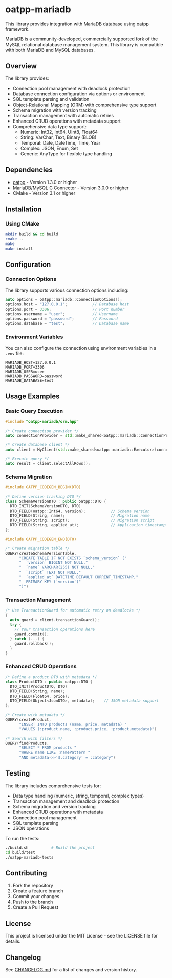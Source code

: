 # oatpp-mariadb

This library provides integration with MariaDB database using [oatpp](https://github.com/oatpp/oatpp) framework.

MariaDB is a community-developed, commercially supported fork of the MySQL relational database management system. This library is compatible with both MariaDB and MySQL databases.

## Overview

The library provides:
- Connection pool management with deadlock protection
- Database connection configuration via options or environment
- SQL template parsing and validation
- Object-Relational Mapping (ORM) with comprehensive type support
- Schema migration with version tracking
- Transaction management with automatic retries
- Enhanced CRUD operations with metadata support
- Comprehensive data type support:
  - Numeric: Int32, Int64, UInt8, Float64
  - String: VarChar, Text, Binary (BLOB)
  - Temporal: Date, DateTime, Time, Year
  - Complex: JSON, Enum, Set
  - Generic: AnyType for flexible type handling

## Dependencies

- [oatpp](https://github.com/oatpp/oatpp) - Version 1.3.0 or higher
- MariaDB/MySQL C Connector - Version 3.0.0 or higher
- CMake - Version 3.1 or higher

## Installation

### Using CMake

```bash
mkdir build && cd build
cmake ..
make
make install
```

## Configuration

### Connection Options

The library supports various connection options including:

```cpp
auto options = oatpp::mariadb::ConnectionOptions();
options.host = "127.0.0.1";           // Database host
options.port = 3306;                  // Port number
options.username = "user";            // Username
options.password = "password";        // Password
options.database = "test";            // Database name
```

### Environment Variables

You can also configure the connection using environment variables in a `.env` file:

```env
MARIADB_HOST=127.0.0.1
MARIADB_PORT=3306
MARIADB_USER=user
MARIADB_PASSWORD=password
MARIADB_DATABASE=test
```

## Usage Examples

### Basic Query Execution
```cpp
#include "oatpp-mariadb/orm.hpp"

/* Create connection provider */
auto connectionProvider = std::make_shared<oatpp::mariadb::ConnectionProvider>(options);

/* Create database client */
auto client = MyClient(std::make_shared<oatpp::mariadb::Executor>(connectionProvider));

/* Execute query */
auto result = client.selectAllRows();
```

### Schema Migration
```cpp
#include OATPP_CODEGEN_BEGIN(DTO)

/* Define version tracking DTO */
class SchemaVersionDTO : public oatpp::DTO {
  DTO_INIT(SchemaVersionDTO, DTO)
  DTO_FIELD(oatpp::Int64, version);           // Schema version
  DTO_FIELD(String, name);                    // Migration name
  DTO_FIELD(String, script);                  // Migration script
  DTO_FIELD(String, applied_at);              // Application timestamp
};

#include OATPP_CODEGEN_END(DTO)

/* Create migration table */
QUERY(createSchemaVersionTable,
      "CREATE TABLE IF NOT EXISTS `schema_version` ("
      "  `version` BIGINT NOT NULL,"
      "  `name` VARCHAR(255) NOT NULL,"
      "  `script` TEXT NOT NULL,"
      "  `applied_at` DATETIME DEFAULT CURRENT_TIMESTAMP,"
      "  PRIMARY KEY (`version`)"
      ")")
```

### Transaction Management
```cpp
/* Use TransactionGuard for automatic retry on deadlocks */
{
  auto guard = client.transactionGuard();
  try {
    // Your transaction operations here
    guard.commit();
  } catch (...) {
    guard.rollback();
  }
}
```

### Enhanced CRUD Operations
```cpp
/* Define a product DTO with metadata */
class ProductDTO : public oatpp::DTO {
  DTO_INIT(ProductDTO, DTO)
  DTO_FIELD(String, name);
  DTO_FIELD(Float64, price);
  DTO_FIELD(Object<JsonDTO>, metadata);    // JSON metadata support
};

/* Create with metadata */
QUERY(createProduct,
      "INSERT INTO products (name, price, metadata) "
      "VALUES (:product.name, :product.price, :product.metadata)")

/* Search with filters */
QUERY(findProducts,
      "SELECT * FROM products "
      "WHERE name LIKE :namePattern "
      "AND metadata->>'$.category' = :category")
```

## Testing

The library includes comprehensive tests for:
- Data type handling (numeric, string, temporal, complex types)
- Transaction management and deadlock protection
- Schema migration and version tracking
- Enhanced CRUD operations with metadata
- Connection pool management
- SQL template parsing
- JSON operations

To run the tests:

```bash
./build.sh          # Build the project
cd build/test
./oatpp-mariadb-tests
```

## Contributing

1. Fork the repository
2. Create a feature branch
3. Commit your changes
4. Push to the branch
5. Create a Pull Request

## License

This project is licensed under the MIT License - see the LICENSE file for details.

## Changelog

See [CHANGELOG.md](CHANGELOG.md) for a list of changes and version history.
